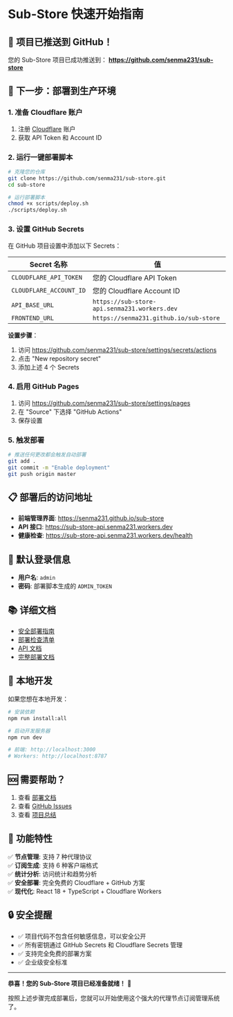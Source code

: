 # Sub-Store 快速开始指南

## 🎉 项目已推送到 GitHub！

您的 Sub-Store 项目已成功推送到：
**https://github.com/senma231/sub-store**

## 🚀 下一步：部署到生产环境

### 1. 准备 Cloudflare 账户
1. 注册 [Cloudflare](https://cloudflare.com) 账户
2. 获取 API Token 和 Account ID

### 2. 运行一键部署脚本
```bash
# 克隆您的仓库
git clone https://github.com/senma231/sub-store.git
cd sub-store

# 运行部署脚本
chmod +x scripts/deploy.sh
./scripts/deploy.sh
```

### 3. 设置 GitHub Secrets
在 GitHub 项目设置中添加以下 Secrets：

| Secret 名称 | 值 |
|------------|---|
| `CLOUDFLARE_API_TOKEN` | 您的 Cloudflare API Token |
| `CLOUDFLARE_ACCOUNT_ID` | 您的 Cloudflare Account ID |
| `API_BASE_URL` | `https://sub-store-api.senma231.workers.dev` |
| `FRONTEND_URL` | `https://senma231.github.io/sub-store` |

**设置步骤**：
1. 访问 https://github.com/senma231/sub-store/settings/secrets/actions
2. 点击 "New repository secret"
3. 添加上述 4 个 Secrets

### 4. 启用 GitHub Pages
1. 访问 https://github.com/senma231/sub-store/settings/pages
2. 在 "Source" 下选择 "GitHub Actions"
3. 保存设置

### 5. 触发部署
```bash
# 推送任何更改都会触发自动部署
git add .
git commit -m "Enable deployment"
git push origin master
```

## 📋 部署后的访问地址

- **前端管理界面**: https://senma231.github.io/sub-store
- **API 接口**: https://sub-store-api.senma231.workers.dev
- **健康检查**: https://sub-store-api.senma231.workers.dev/health

## 🔑 默认登录信息

- **用户名**: `admin`
- **密码**: 部署脚本生成的 `ADMIN_TOKEN`

## 📚 详细文档

- [安全部署指南](docs/security-deployment.md)
- [部署检查清单](docs/deployment-checklist.md)
- [API 文档](docs/api.md)
- [完整部署文档](docs/deployment.md)

## 🔧 本地开发

如果您想在本地开发：

```bash
# 安装依赖
npm run install:all

# 启动开发服务器
npm run dev

# 前端: http://localhost:3000
# Workers: http://localhost:8787
```

## 🆘 需要帮助？

1. 查看 [部署文档](docs/deployment.md)
2. 查看 [GitHub Issues](https://github.com/senma231/sub-store/issues)
3. 查看 [项目总结](PROJECT_SUMMARY.md)

## 🎯 功能特性

✅ **节点管理**: 支持 7 种代理协议  
✅ **订阅生成**: 支持 6 种客户端格式  
✅ **统计分析**: 访问统计和趋势分析  
✅ **安全部署**: 完全免费的 Cloudflare + GitHub 方案  
✅ **现代化**: React 18 + TypeScript + Cloudflare Workers  

## 🔒 安全提醒

- ✅ 项目代码不包含任何敏感信息，可以安全公开
- ✅ 所有密钥通过 GitHub Secrets 和 Cloudflare Secrets 管理
- ✅ 支持完全免费的部署方案
- ✅ 企业级安全标准

---

**恭喜！您的 Sub-Store 项目已经准备就绪！** 🎉

按照上述步骤完成部署后，您就可以开始使用这个强大的代理节点订阅管理系统了。
